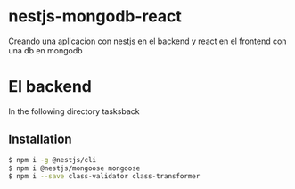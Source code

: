 # nestjs-mongodb-react
Creando una aplicacion con nestjs en el backend y react en el frontend con una db en mongodb 

# El backend 
In the following directory tasksback

## Installation
```bash
$ npm i -g @nestjs/cli 
$ npm i @nestjs/mongoose mongoose
$ npm i --save class-validator class-transformer

```